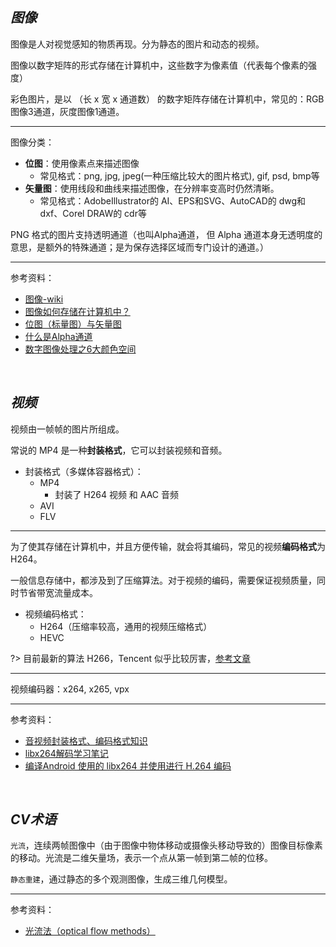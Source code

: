 
## _图像_


图像是人对视觉感知的物质再现。分为静态的图片和动态的视频。

图像以数字矩阵的形式存储在计算机中，这些数字为像素值（代表每个像素的强度）

彩色图片，是以 （长 x 宽 x 通道数） 的数字矩阵存储在计算机中，常见的：RGB图像3通道，灰度图像1通道。


-----------


图像分类：
- **位图**：使用像素点来描述图像
  - 常见格式：png, jpg, jpeg(一种压缩比较大的图片格式), gif, psd, bmp等
- **矢量图**：使用线段和曲线来描述图像，在分辨率变高时仍然清晰。
  - 常见格式：AdobeIllustrator的 AI、EPS和SVG、AutoCAD的 dwg和dxf、Corel DRAW的 cdr等

PNG 格式的图片支持透明通道（也叫Alpha通道， 但 Alpha 通道本身无透明度的意思，是额外的特殊通道；是为保存选择区域而专门设计的通道。）





---------

参考资料：
- [图像-wiki](https://zh.wikipedia.org/wiki/%E5%9B%BE%E5%83%8F)
- [图像如何存储在计算机中？](https://zhuanlan.zhihu.com/p/367823319)
- [位图（标量图）与矢量图](https://zhuanlan.zhihu.com/p/52047447)
- [什么是Alpha通道](https://www.cnblogs.com/suogasus/p/5311264.html)
- [数字图像处理之6大颜色空间](https://zhuanlan.zhihu.com/p/28741691)




</br>

## _视频_

视频由一帧帧的图片所组成。

常说的 MP4 是一种**封装格式**，它可以封装视频和音频。

- 封装格式（多媒体容器格式）：
  - MP4
    - 封装了 H264 视频 和 AAC 音频
  - AVI
  - FLV

-------------------------

为了使其存储在计算机中，并且方便传输，就会将其编码，常见的视频**编码格式**为 H264。

一般信息存储中，都涉及到了压缩算法。对于视频的编码，需要保证视频质量，同时节省带宽流量成本。


- 视频编码格式：
  - H264（压缩率较高，通用的视频压缩格式）
  - HEVC


?> 目前最新的算法 H266，Tencent 似乎比较厉害，[参考文章](https://mp.weixin.qq.com/s/1c5E6sVLRXEpoDlThGe2zw)


--------

视频编码器：x264, x265, vpx

---------

参考资料：
- [音视频封装格式、编码格式知识](https://blog.csdn.net/wudebao5220150/article/details/13016871)
- [libx264解码学习笔记](https://wangpengcheng.github.io/2019/04/19/libx264_learn_note/)
- [编译Android 使用的 libx264 并使用进行 H.264 编码](https://cloud.tencent.com/developer/article/1832832)


</br>

##  _CV术语_

`光流`，连续两帧图像中（由于图像中物体移动或摄像头移动导致的）图像目标像素的移动。光流是二维矢量场，表示一个点从第一帧到第二帧的位移。

`静态重建`，通过静态的多个观测图像，生成三维几何模型。


--------

参考资料：
- [光流法（optical flow methods）](https://zhuanlan.zhihu.com/p/384651830)

